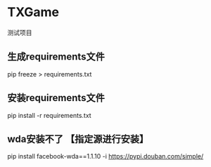 # TXGame
测试项目


## 生成requirements文件
pip freeze > requirements.txt


## 安装requirements文件
pip install -r requirements.txt



## wda安装不了 【指定源进行安装】

pip install facebook-wda==1.1.10 -i https://pypi.douban.com/simple/ 